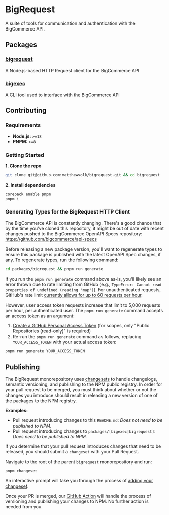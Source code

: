 # BigRequest

A suite of tools for communication and authentication with the BigCommerce API.

## Packages

### [bigrequest](https://github.com/matthewvolk/bigrequest/tree/main/packages/bigrequest)

A Node.js-based HTTP Request client for the BigCommerce API

### [bigexec](https://github.com/matthewvolk/bigrequest/tree/main/packages/bigexec)

A CLI tool used to interface with the BigCommerce API

## Contributing

### Requirements

- **Node.js:** `>=18`
- **PNPM:** `>=8`

### Getting Started

**1. Clone the repo**

```sh
git clone git@github.com:matthewvolk/bigrequest.git && cd bigrequest
```

**2. Install dependencies**

```sh
corepack enable pnpm
pnpm i
```

### Generating Types for the BigRequest HTTP Client

The BigCommerce API is constantly changing. There's a good chance that by the time you've cloned this repository, it might be out of date with recent changes pushed to the BigCommerce OpenAPI Specs repository: https://github.com/bigcommerce/api-specs

Before releasing a new package version, you'll want to regenerate types to ensure this package is published with the latest OpenAPI Spec changes, if any. To regenerate types, run the following command:

```sh
cd packages/bigrequest && pnpm run generate
```

If you run the `pnpm run generate` command above as-is, you'll likely see an error thrown due to rate limiting from GitHub (e.g., `TypeError: Cannot read properties of undefined (reading 'map')`). For unauthenticated requests, GitHub's rate limit [currently allows for up to 60 requests per hour](https://docs.github.com/en/rest/overview/resources-in-the-rest-api#rate-limiting).

However, user access token requests increase that limit to 5,000 requests per hour, per authenticated user. The `pnpm run generate` command accepts an access token as an argument:

1. [Create a GitHub Personal Access Token](https://docs.github.com/en/authentication/keeping-your-account-and-data-secure/managing-your-personal-access-tokens) (for scopes, only "Public Repositories (read-only)" is required)
2. Re-run the `pnpm run generate` command as follows, replacing `YOUR_ACCESS_TOKEN` with your actual access token:

```sh
pnpm run generate YOUR_ACCESS_TOKEN
```

## Publishing

The BigRequest monorepository uses [changesets](https://github.com/changesets/changesets) to handle changelogs, semantic versioning, and publishing to the NPM public registry. In order for your pull request to be merged, you must think about whether or not the changes you introduce should result in releasing a new version of one of the packages to the NPM registry.

**Examples:**

- Pull request introducing changes to this `README.md`: _Does not need to be published to NPM._
- Pull request introducing changes to `packages/[bigexec|bigrequest]`: _Does need to be published to NPM._

If you determine that your pull request introduces changes that need to be released, you should submit a `changeset` with your Pull Request.

Navigate to the root of the parent `bigrequest` monorepository and run:

```sh
pnpm changeset
```

An interactive prompt will take you through the process of [adding your changeset](https://github.com/changesets/changesets/blob/main/docs/adding-a-changeset.md).

Once your PR is merged, our [GitHub Action](.github/workflows/release.yml) will handle the process of versioning and publishing your changes to NPM. No further action is needed from you.
